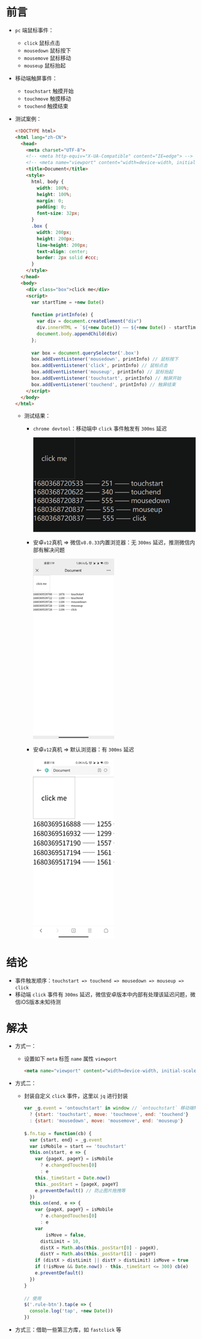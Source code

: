 # 前言

- `pc` 端鼠标事件：

  - `click` 鼠标点击
  - `mousedown` 鼠标按下
  - `mousemove` 鼠标移动
  - `mouseup` 鼠标抬起

- 移动端触屏事件：

  - `touchstart` 触摸开始
  - `touchmove` 触摸移动
  - `touchend` 触摸结束

- 测试案例：

  ```html
  <!DOCTYPE html>
  <html lang="zh-CN">
    <head>
      <meta charset="UTF-8">
      <!-- <meta http-equiv="X-UA-Compatible" content="IE=edge"> -->
      <!-- <meta name="viewport" content="width=device-width, initial-scale=1.0"> -->
      <title>Document</title>
      <style>
        html, body {
          width: 100%;
          height: 100%;
          margin: 0;
          padding: 0;
          font-size: 32px;
        }
        .box {
          width: 200px;
          height: 200px;
          line-height: 200px;
          text-align: center;
          border: 2px solid #ccc;
        }
      </style>
    </head>
    <body>
      <div class="box">click me</div>
      <script>
        var startTime = +new Date()
  
        function printInfo(e) {
          var div = document.createElement("div")
          div.innerHTML = `${+new Date()} —— ${+new Date() - startTime} —— ${e.type}`
          document.body.appendChild(div)
        };
  
        var box = document.querySelector('.box')
        box.addEventListener('mousedown', printInfo) // 鼠标按下
        box.addEventListener('click', printInfo) // 鼠标点击
        box.addEventListener('mouseup', printInfo) // 鼠标抬起
        box.addEventListener('touchstart', printInfo) // 触屏开始
        box.addEventListener('touchend', printInfo) // 触屏结束
      </script>
    </body>
  </html>
  ```

  - 测试结果：

    - `chrome devtool`：移动端中 `click` 事件触发有 `300ms` 延迟

      <img src="assets/image-20230402010821499.png" alt="image-20230402010821499" style="zoom: 80%;" />

    - 安卓`v12`真机 => 微信`v8.0.33`内置浏览器：无 `300ms` 延迟，推测微信内部有解决问题

      <img src="assets/image-20230402012150915.png" alt="image-20230402012150913" style="zoom:80%;" />

    - 安卓`v12`真机 => 默认浏览器：有 `300ms` 延迟

      <img src="assets/image-20230402012013369.png" alt="image-20230402012013369" style="zoom:80%;" />



# 结论

- 事件触发顺序：`touchstart => touchend => mousedown => mouseup => click`
- 移动端 `click` 事件有 `300ms` 延迟，微信安卓版本中内部有处理该延迟问题，微信iOS版本未知待测



# 解决

- 方式一：

  - 设置如下 `meta` 标签 `name` 属性 `viewport` 

    ```html
    <meta name="viewport" content="width=device-width, initial-scale=1.0">
    ```

- 方式二：

  - 封装自定义 `click` 事件，这里以 `jq` 进行封装

    ```js
    var _g.event = 'ontouchstart' in window // `ontouchstart` 移动端特有属性
      ? {start: 'touchstart', move: 'touchmove', end: 'touchend'}
      : {start: 'mousedown', move: 'mousemove', end: 'mouseup'}
    
    $.fn.tap = function(cb) {
      var {start, end} = _g.event
      var isMobile = start == 'touchstart'
      this.on(start, e => {
        var {pageX, pageY} = isMobile 
          ? e.changedTouches[0]
          : e
        this._timeStart = Date.now()
        this._posStart = [pageX, pageY]
        e.preventDefault() // 防止图片拖拽等
      })
      this.on(end, e => {
        var {pageX, pageY} = isMobile 
          ? e.changedTouches[0]
          : e
        var 
        	isMove = false, 
          distLimit = 10,
          distX = Math.abs(this._posStart[0] - pageX),
          distY = Math.abs(this._posStart[1] - pageY)
        if (distX > distLimit || distY > distLimit) isMove = true
        if (!isMove && Date.now() - this._timeStart <= 300) cb(e)
        e.preventDefault()
      })
    }
    
    // 使用
    $('.rule-btn').tap(e => {
      console.log('tap', +new Date())
    })
    ```

- 方式三：借助一些第三方库，如 `fastclick` 等

